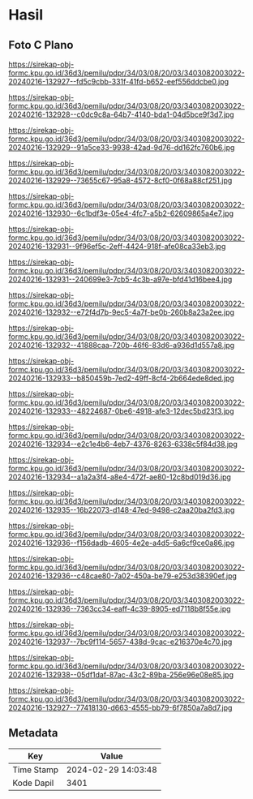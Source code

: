 # Hasil

## Foto C Plano

https://sirekap-obj-formc.kpu.go.id/36d3/pemilu/pdpr/34/03/08/20/03/3403082003022-20240216-132927--fd5c9cbb-331f-41fd-b652-eef556ddcbe0.jpg

https://sirekap-obj-formc.kpu.go.id/36d3/pemilu/pdpr/34/03/08/20/03/3403082003022-20240216-132928--c0dc9c8a-64b7-4140-bda1-04d5bce9f3d7.jpg

https://sirekap-obj-formc.kpu.go.id/36d3/pemilu/pdpr/34/03/08/20/03/3403082003022-20240216-132929--91a5ce33-9938-42ad-9d76-dd162fc760b6.jpg

https://sirekap-obj-formc.kpu.go.id/36d3/pemilu/pdpr/34/03/08/20/03/3403082003022-20240216-132929--73655c67-95a8-4572-8cf0-0f68a88cf251.jpg

https://sirekap-obj-formc.kpu.go.id/36d3/pemilu/pdpr/34/03/08/20/03/3403082003022-20240216-132930--6c1bdf3e-05e4-4fc7-a5b2-62609865a4e7.jpg

https://sirekap-obj-formc.kpu.go.id/36d3/pemilu/pdpr/34/03/08/20/03/3403082003022-20240216-132931--9f96ef5c-2eff-4424-918f-afe08ca33eb3.jpg

https://sirekap-obj-formc.kpu.go.id/36d3/pemilu/pdpr/34/03/08/20/03/3403082003022-20240216-132931--240699e3-7cb5-4c3b-a97e-bfd41d16bee4.jpg

https://sirekap-obj-formc.kpu.go.id/36d3/pemilu/pdpr/34/03/08/20/03/3403082003022-20240216-132932--e72f4d7b-9ec5-4a7f-be0b-260b8a23a2ee.jpg

https://sirekap-obj-formc.kpu.go.id/36d3/pemilu/pdpr/34/03/08/20/03/3403082003022-20240216-132932--41888caa-720b-46f6-83d6-a936d1d557a8.jpg

https://sirekap-obj-formc.kpu.go.id/36d3/pemilu/pdpr/34/03/08/20/03/3403082003022-20240216-132933--b850459b-7ed2-49ff-8cf4-2b664ede8ded.jpg

https://sirekap-obj-formc.kpu.go.id/36d3/pemilu/pdpr/34/03/08/20/03/3403082003022-20240216-132933--48224687-0be6-4918-afe3-12dec5bd23f3.jpg

https://sirekap-obj-formc.kpu.go.id/36d3/pemilu/pdpr/34/03/08/20/03/3403082003022-20240216-132934--e2c1e4b6-4eb7-4376-8263-6338c5f84d38.jpg

https://sirekap-obj-formc.kpu.go.id/36d3/pemilu/pdpr/34/03/08/20/03/3403082003022-20240216-132934--a1a2a3f4-a8e4-472f-ae80-12c8bd019d36.jpg

https://sirekap-obj-formc.kpu.go.id/36d3/pemilu/pdpr/34/03/08/20/03/3403082003022-20240216-132935--16b22073-d148-47ed-9498-c2aa20ba2fd3.jpg

https://sirekap-obj-formc.kpu.go.id/36d3/pemilu/pdpr/34/03/08/20/03/3403082003022-20240216-132936--f156dadb-4605-4e2e-a4d5-6a6cf9ce0a86.jpg

https://sirekap-obj-formc.kpu.go.id/36d3/pemilu/pdpr/34/03/08/20/03/3403082003022-20240216-132936--c48cae80-7a02-450a-be79-e253d38390ef.jpg

https://sirekap-obj-formc.kpu.go.id/36d3/pemilu/pdpr/34/03/08/20/03/3403082003022-20240216-132936--7363cc34-eaff-4c39-8905-ed7118b8f55e.jpg

https://sirekap-obj-formc.kpu.go.id/36d3/pemilu/pdpr/34/03/08/20/03/3403082003022-20240216-132937--7bc9f114-5657-438d-9cac-e216370e4c70.jpg

https://sirekap-obj-formc.kpu.go.id/36d3/pemilu/pdpr/34/03/08/20/03/3403082003022-20240216-132938--05df1daf-87ac-43c2-89ba-256e96e08e85.jpg

https://sirekap-obj-formc.kpu.go.id/36d3/pemilu/pdpr/34/03/08/20/03/3403082003022-20240216-132927--77418130-d663-4555-bb79-6f7850a7a8d7.jpg


## Metadata

| Key        | Value               |
| ---------- | ------------------- |
| Time Stamp | 2024-02-29 14:03:48 |
| Kode Dapil | 3401                |



